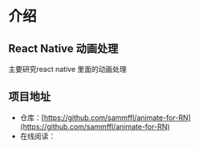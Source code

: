 # 介绍

## React Native 动画处理

主要研究react native 里面的动画处理

## 项目地址
 - 仓库：[https://github.com/sammffl/animate-for-RN](https://github.com/sammffl/animate-for-RN)
 - 在线阅读：
